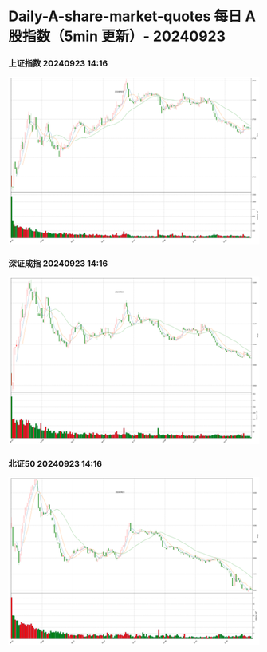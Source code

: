 
# Daily-A-share-market-quotes 每日 A 股指数（5min 更新）- 20240923

### 上证指数 20240923 14:16
![](./fig/2024/9/20240923-sh000001.png)

### 深证成指 20240923 14:16
![](./fig/2024/9/20240923-sz399001.png)

### 北证50 20240923 14:16
![](./fig/2024/9/20240923-bj899050.png)
